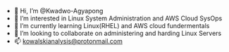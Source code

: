 - 👋 Hi, I’m @Kwadwo-Agyapong
- 👀 I’m interested in Linux System Administration and AWS Cloud SysOps
- 🌱 I’m currently learning Linux(RHEL) and AWS cloud fundermentals
- 💞️ I’m looking to collaborate on administering and harding Linux Servers
- 📫 kowalskianalysis@protonmail.com

<!---
Kwadwo-Agyapong/Kwadwo-Agyapong is a ✨ special ✨ repository because its `README.md` (this file) appears on your GitHub profile.
You can click the Preview link to take a look at your changes.
--->
